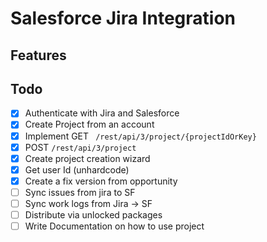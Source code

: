 # Salesforce Jira Integration

## Features

## Todo

- [x] Authenticate with Jira and Salesforce
- [x] Create Project from an account
- [x] Implement GET `
/rest/api/3/project/{projectIdOrKey}`
- [x] POST `/rest/api/3/project`
- [x] Create project creation wizard
- [x] Get user Id (unhardcode)
- [x] Create a fix version from opportunity
- [ ] Sync issues from jira to SF
- [ ] Sync work logs from Jira -> SF
- [ ] Distribute via unlocked packages
- [ ] Write Documentation on how to use project
